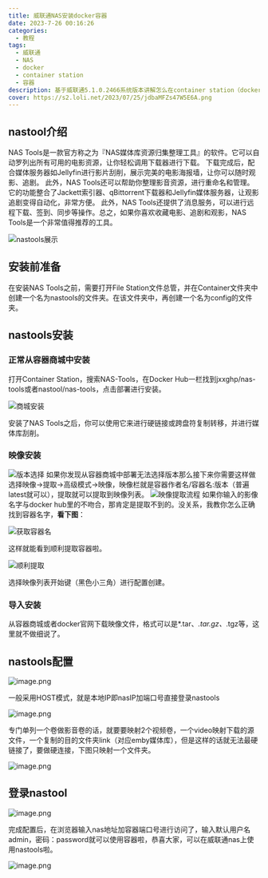 ```yaml
---
title: 威联通NAS安装docker容器
date: 2023-7-26 00:16:26
categories:
  - 教程
tags:
  - 威联通
  - NAS
  - docker
  - container station
  - 容器
description: 基于威联通5.1.0.2466系统版本讲解怎么在container station（docker）下部署安装容器。
cover: https://s2.loli.net/2023/07/25/jdbaMFZs47W5E6A.png
---
```


## nastool介绍

NAS Tools是一款官方称之为『NAS媒体库资源归集整理工具』的软件。它可以自动罗列出所有可用的电影资源，让你轻松调用下载器进行下载。
下载完成后，配合媒体服务器如Jellyfin进行影片刮削，展示完美的电影海报墙，让你可以随时观影、追剧。
此外，NAS Tools还可以帮助你整理影音资源，进行重命名和管理。它的功能整合了Jackett索引器、qBittorrent下载器和Jellyfin媒体服务器，让观影追剧变得自动化，非常方便。
此外，NAS Tools还提供了消息服务，可以进行远程下载、签到、同步等操作。总之，如果你喜欢收藏电影、追剧和观影，NAS Tools是一个非常值得推荐的工具。

![nastools展示](https://s2.loli.net/2023/07/26/BjWoHwO7aSYFR6D.png) 

## 安装前准备

在安装NAS Tools之前，需要打开File Station文件总管，并在Container文件夹中创建一个名为nastools的文件夹。在该文件夹中，再创建一个名为config的文件夹。

## nastools安装

### 正常从容器商城中安装

打开Container Station，搜索NAS-Tools，在Docker Hub一栏找到jxxghp/nas-tools或者nastool/nas-tools，点击部署进行安装。

![商城安装](https://s2.loli.net/2023/07/26/wKVQh8XExU2NTbf.png)

安装了NAS Tools之后，你可以使用它来进行硬链接或跨盘符复制转移，并进行媒体库刮削。

### 映像安装

![版本选择](https://s2.loli.net/2023/07/26/XiyPcRSbADnWMg3.png)
如果你发现从容器商城中部署无法选择版本那么接下来你需要这样做
选择映像→提取→高级模式→映像，映像栏就是容器作者名/容器名:版本（普遍latest就可以），提取就可以提取到映像列表。
![映像提取流程](https://s2.loli.net/2023/07/26/ubgQiz3BXToWNcn.png)
如果你输入的影像名字与docker hub里的不吻合，那肯定是提取不到的。没关系，我教你怎么正确找到容器名字，**看下图**：

![获取容器名](https://s2.loli.net/2023/07/26/AZ2iCcad5t7mwfv.png)

这样就能看到顺利提取容器啦。

![顺利提取](https://s2.loli.net/2023/07/26/sx1cPyf4eGMSdOI.png)

选择映像列表开始键（黑色小三角）进行配置创建。

### 导入安装

从容器商城或者docker官网下载映像文件，格式可以是*.tar、*.tar.gz、*.tgz等，这里就不做细说了。

## nastools配置

![image.png](https://s2.loli.net/2023/07/26/oGPFMjBxg8SLQl7.png)

一般采用HOST模式，就是本地IP即nasIP加端口号直接登录nastools

![image.png](https://s2.loli.net/2023/07/26/69R5z73Z1rtYSla.png)

专门单列一个卷做影音卷的话，就要要映射2个视频卷，一个video映射下载的源文件，一个复制的目的文件夹link（对应emby媒体库），但是这样的话就无法最硬链接了，要做硬连接，下图只映射一个文件夹。

![image.png](https://s2.loli.net/2023/07/26/E9ZpPDT8VdjghsJ.png)

## 登录nastool

![image.png](https://s2.loli.net/2023/07/26/3x5sVQiCA18hJ96.png)

完成配置后，在浏览器输入nas地址加容器端口号进行访问了，输入默认用户名admin，密码：password就可以使用容器啦，恭喜大家，可以在威联通nas上使用nastools啦。

![image.png](https://s2.loli.net/2023/07/26/d8kzSMZOhaWATt3.png)
